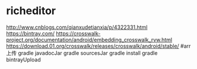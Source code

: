 # richeditor
http://www.cnblogs.com/qianxudetianxia/p/4322331.html
https://bintray.com/
https://crosswalk-project.org/documentation/android/embedding_crosswalk_rvw.html
https://download.01.org/crosswalk/releases/crosswalk/android/stable/
#arr上传
gradle javadocJar
gradle  sourcesJar
gradle  install
gradle  bintrayUpload